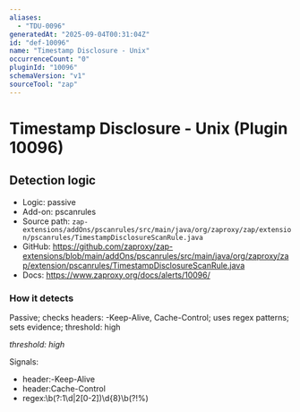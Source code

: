 ```yaml
---
aliases:
  - "TDU-0096"
generatedAt: "2025-09-04T00:31:04Z"
id: "def-10096"
name: "Timestamp Disclosure - Unix"
occurrenceCount: "0"
pluginId: "10096"
schemaVersion: "v1"
sourceTool: "zap"
---
```


# Timestamp Disclosure - Unix (Plugin 10096)

## Detection logic

- Logic: passive
- Add-on: pscanrules
- Source path: `zap-extensions/addOns/pscanrules/src/main/java/org/zaproxy/zap/extension/pscanrules/TimestampDisclosureScanRule.java`
- GitHub: https://github.com/zaproxy/zap-extensions/blob/main/addOns/pscanrules/src/main/java/org/zaproxy/zap/extension/pscanrules/TimestampDisclosureScanRule.java
- Docs: https://www.zaproxy.org/docs/alerts/10096/

### How it detects

Passive; checks headers: -Keep-Alive, Cache-Control; uses regex patterns; sets evidence; threshold: high

_threshold: high_

Signals:
- header:-Keep-Alive
- header:Cache-Control
- regex:\\b(?:1\\d|2[0-2])\\d{8}\\b(?!%)

